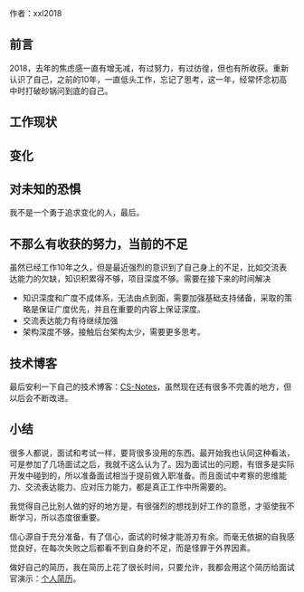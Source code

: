 作者：xxl2018 

## 前言

2018，去年的焦虑感一直有增无减，有过努力，有过彷徨，但也有所收获。重新认识了自己，之前的10年，一直低头工作，忘记了思考，这一年，经常怀念初高中时打破砂锅问到底的自己。

## 工作现状

 

## 变化


## 对未知的恐惧

我不是一个勇于追求变化的人，最后。



## 不那么有收获的努力，当前的不足

虽然已经工作10年之久，但是最近强烈的意识到了自己身上的不足，比如交流表达能力的欠缺，知识积累得不够，项目深度不够。需要在接下来的时间解决

- 知识深度和广度不成体系，无法由点到面，需要加强基础支持储备，采取的策略是保证广度优先，并且在重要的内容上保证深度。
- 交流表达能力有待继续加强
- 架构深度不够，接触后台架构太少，需要更多思考。 



## 技术博客
最后安利一下自己的技术博客：[CS-Notes](https://github.com/xuxiaoleilancy/xxl-notes)，虽然现在还有很多不完善的地方，但以后会不断改进。

## 小结

很多人都说，面试和考试一样，要背很多没用的东西。最开始我也认同这种看法，可是参加了几场面试之后，我就不这么认为了。因为面试出的问题，有很多是实际开发中碰到的，所以准备面试相当于提前做入职准备。而且面试中考察的思维能力、交流表达能力、应对压力能力，都是真正工作中所需要的。

我觉得自己比别人做的好的地方是，有很强烈的想找到好工作的意愿，才驱使我不断学习，所以态度很重要。

信心源自于充分准备，有了信心，面试的时候才能游刃有余。而毫无依据的自我感觉良好，在每次失败之后都看不到自身的不足，而是怪罪于外界因素。

做好自己的简历，我在简历上花了很长时间，只要允许，我都会用这个简历给面试官演示：[个人简历](https://cyc2018.github.io)。
